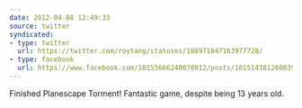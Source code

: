 ```yaml
---
date: 2012-04-08 12:49:33
source: twitter
syndicated:
- type: twitter
  url: https://twitter.com/roytang/statuses/188971847163977728/
- type: facebook
  url: https://www.facebook.com/10155666240078912/posts/10151438126083912
---
```


Finished Planescape Torment! Fantastic game, despite being 13 years old.